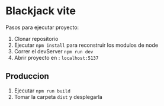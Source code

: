 
# Blackjack vite

Pasos para ejecutar proyecto:

1. Clonar repositorio
2. Ejecutar ``npm install`` para reconstruir los modulos de node
3. Correr el devServer ``npm run dev``
4. Abrir proyecto en : ``localhost:5137``

## Produccion

1. Ejecutar ``npm run build``
2. Tomar la carpeta ``dist`` y desplegarla